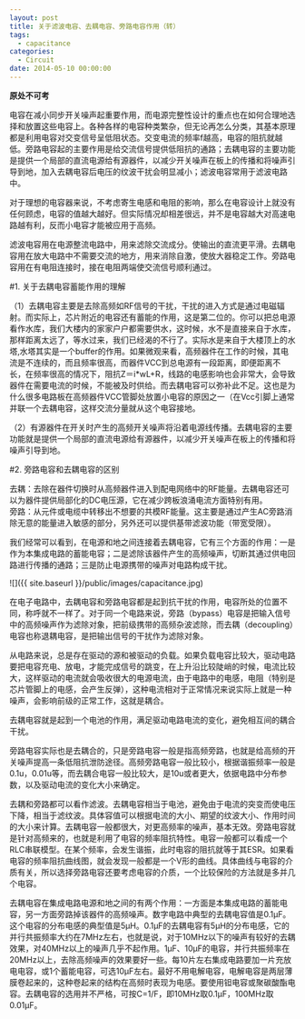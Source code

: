 ```yaml
---
layout: post
title: 关于滤波电容、去耦电容、旁路电容作用（转）
tags:
  - capacitance
categories:
  - Circuit
date: 2014-05-10 00:00:00
---
```


**原处不可考**

电容在减小同步开关噪声起重要作用，而电源完整性设计的重点也在如何合理地选择和放置这些电容上。各种各样的电容种类繁杂，但无论再怎么分类，其基本原理都是利用电容对交变信号呈低阻状态。交变电流的频率f越高，电容的阻抗就越低。旁路电容起的主要作用是给交流信号提供低阻抗的通路；去耦电容的主要功能是提供一个局部的直流电源给有源器件，以减少开关噪声在板上的传播和将噪声引导到地，加入去耦电容后电压的纹波干扰会明显减小；滤波电容常用于滤波电路中。

对于理想的电容器来说，不考虑寄生电感和电阻的影响，那么在电容设计上就没有任何顾虑，电容的值越大越好。但实际情况却相差很远，并不是电容越大对高速电路越有利，反而小电容才能被应用于高频。

滤波电容用在电源整流电路中，用来滤除交流成分。使输出的直流更平滑。去耦电容用在放大电路中不需要交流的地方，用来消除自激，使放大器稳定工作。旁路电容用在有电阻连接时，接在电阻两端使交流信号顺利通过。

#1. 关于去耦电容蓄能作用的理解

（1）去耦电容主要是去除高频如RF信号的干扰，干扰的进入方式是通过电磁辐射。而实际上，芯片附近的电容还有蓄能的作用，这是第二位的。你可以把总电源看作水库，我们大楼内的家家户户都需要供水，这时候，水不是直接来自于水库，那样距离太远了，等水过来，我们已经渴的不行了。实际水是来自于大楼顶上的水塔,水塔其实是一个buffer的作用。如果微观来看，高频器件在工作的时候，其电流是不连续的，而且频率很高，而器件VCC到总电源有一段距离，即便距离不长，在频率很高的情况下，阻抗Z＝i*wL+R，线路的电感影响也会非常大，会导致器件在需要电流的时候，不能被及时供给。而去耦电容可以弥补此不足。这也是为什么很多电路板在高频器件VCC管脚处放置小电容的原因之一（在Vcc引脚上通常并联一个去耦电容，这样交流分量就从这个电容接地。

（2）有源器件在开关时产生的高频开关噪声将沿着电源线传播。去耦电容的主要功能就是提供一个局部的直流电源给有源器件，以减少开关噪声在板上的传播和将噪声引导到地。

#2. 旁路电容和去耦电容的区别

去耦：去除在器件切换时从高频器件进入到配电网络中的RF能量。去耦电容还可以为器件提供局部化的DC电压源，它在减少跨板浪涌电流方面特别有用。  
旁路：从元件或电缆中转移出不想要的共模RF能量。这主要是通过产生AC旁路消除无意的能量进入敏感的部分，另外还可以提供基带滤波功能（带宽受限）。

我们经常可以看到，在电源和地之间连接着去耦电容，它有三个方面的作用：一是作为本集成电路的蓄能电容；二是滤除该器件产生的高频噪声，切断其通过供电回路进行传播的通路；三是防止电源携带的噪声对电路构成干扰。

![]({{ site.baseurl }}/public/images/capacitance.jpg)

在电子电路中，去耦电容和旁路电容都是起到抗干扰的作用，电容所处的位置不同，称呼就不一样了。对于同一个电路来说，旁路（bypass）电容是把输入信号中的高频噪声作为滤除对象，把前级携带的高频杂波滤除，而去耦（decoupling）电容也称退耦电容，是把输出信号的干扰作为滤除对象。

从电路来说，总是存在驱动的源和被驱动的负载。如果负载电容比较大，驱动电路要把电容充电、放电，才能完成信号的跳变，在上升沿比较陡峭的时候，电流比较大，这样驱动的电流就会吸收很大的电源电流，由于电路中的电感，电阻（特别是芯片管脚上的电感，会产生反弹），这种电流相对于正常情况来说实际上就是一种噪声，会影响前级的正常工作，这就是耦合。

去耦电容就是起到一个电池的作用，满足驱动电路电流的变化，避免相互间的耦合干扰。

旁路电容实际也是去耦合的，只是旁路电容一般是指高频旁路，也就是给高频的开关噪声提高一条低阻抗泄防途径。高频旁路电容一般比较小，根据谐振频率一般是0.1u，0.01u等，而去耦合电容一般比较大，是10u或者更大，依据电路中分布参数，以及驱动电流的变化大小来确定。

去耦和旁路都可以看作滤波。去耦电容相当于电池，避免由于电流的突变而使电压下降，相当于滤纹波。具体容值可以根据电流的大小、期望的纹波大小、作用时间的大小来计算。去耦电容一般都很大，对更高频率的噪声，基本无效。旁路电容就是针对高频来的，也就是利用了电容的频率阻抗特性。电容一般都可以看成一个RLC串联模型。在某个频率，会发生谐振，此时电容的阻抗就等于其ESR。如果看电容的频率阻抗曲线图，就会发现一般都是一个V形的曲线。具体曲线与电容的介质有关，所以选择旁路电容还要考虑电容的介质，一个比较保险的方法就是多并几个电容。

去耦电容在集成电路电源和地之间的有两个作用：一方面是本集成电路的蓄能电容，另一方面旁路掉该器件的高频噪声。数字电路中典型的去耦电容值是0.1μF。这个电容的分布电感的典型值是5μH。0.1μF的去耦电容有5μH的分布电感，它的并行共振频率大约在7MHz左右，也就是说，对于10MHz以下的噪声有较好的去耦效果，对40MHz以上的噪声几乎不起作用。1μF、10μF的电容，并行共振频率在20MHz以上，去除高频噪声的效果要好一些。每10片左右集成电路要加一片充放电电容，或1个蓄能电容，可选10μF左右。最好不用电解电容，电解电容是两层薄膜卷起来的，这种卷起来的结构在高频时表现为电感。要使用钽电容或聚碳酸酯电容。去耦电容的选用并不严格，可按C=1/F，即10MHz取0.1μF，100MHz取0.01μF。